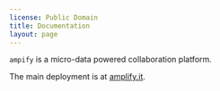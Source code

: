 ```yaml
---
license: Public Domain
title: Documentation
layout: page
---
```


`ampify` is a micro-data powered collaboration platform.

The main deployment is at [amplify.it](http://www.amplify.it).

